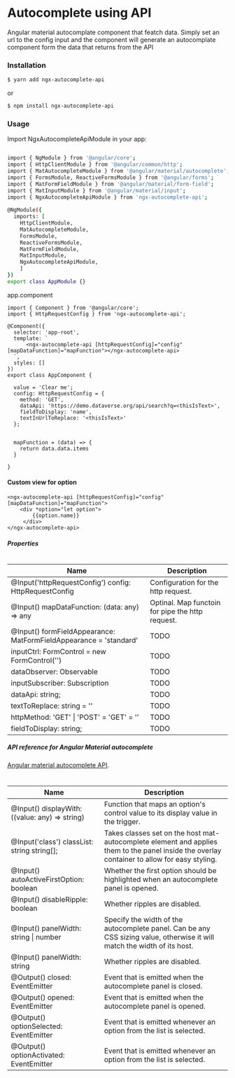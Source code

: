 # Autocomplete using API
Angular material autocomplate component that featch data.
Simply set an url to the config input and the component will generate an autocomplate component form the data that returns from the API


### Installation
```sh
$ yarn add ngx-autocomplete-api
```
or 
```sh
$ npm install ngx-autocomplete-api
```

### Usage  
Import NgxAutocompleteApiModule in your app:
```sh

import { NgModule } from '@angular/core';
import { HttpClientModule } from '@angular/common/http';
import { MatAutocompleteModule } from '@angular/material/autocomplete';
import { FormsModule, ReactiveFormsModule } from '@angular/forms';
import { MatFormFieldModule } from '@angular/material/form-field';
import { MatInputModule } from '@angular/material/input';
import { NgxAutocompleteApiModule } from 'ngx-autocomplete-api';
 
@NgModule({
  imports: [
    HttpClientModule,
    MatAutocompleteModule,
    FormsModule,
    ReactiveFormsModule,
    MatFormFieldModule,
    MatInputModule,
    NgxAutocompleteApiModule,
    ]
})
export class AppModule {}
```
app.component
```
import { Component } from '@angular/core';
import { HttpRequestConfig } from 'ngx-autocomplete-api';

@Component({
  selector: 'app-root',
  template: `
      <ngx-autocomplete-api [httpRequestConfig]="config" [mapDataFunction]="mapFunction"></ngx-autocomplete-api>
  `,
  styles: []
})
export class AppComponent {

  value = 'Clear me';
  config: HttpRequestConfig = {
    method: 'GET',
    dataApi: 'https://demo.dataverse.org/api/search?q=<thisIsText>',
    fieldToDisplay: 'name',
    textInUrlToReplace: '<thisIsText>'
  };
  

  mapFunction = (data) => {
    return data.data.items
  }

}

```
#### Custom view for option
```
<ngx-autocomplete-api [httpRequestConfig]="config" [mapDataFunction]="mapFunction">
    <div *option="let option">
        {{option.name}}
     </div>
</ngx-autocomplete-api>
```




##### Properties
#
| Name | Description |
| ------ | ------ |
| @Input('httpRequestConfig') config: HttpRequestConfig | Configuration for the http request. |
| @Input() mapDataFunction: (data: any) => any | Optinal. Map functoin for pipe the http request. |
| @Input() formFieldAppearance: MatFormFieldAppearance = 'standard' | TODO |
| inputCtrl: FormControl = new FormControl('') | TODO |
| dataObserver: Observable<any> | TODO |
| inputSubscriber: Subscription | TODO |
| dataApi: string;|TODO|
|textToReplace: string = '<textToReplace>'|TODO|
|httpMethod: 'GET' \| 'POST' = 'GET' = '<textToReplace>'|TODO|
|fieldToDisplay: string;|TODO|


  
  
##### API reference for Angular Material autocomplete
[Angular material autocomplete API](https://material.angular.io/components/autocomplete/api).

#
| Name | Description |
| ------ | ------ |
| @Input() displayWith: ((value: any) => string) | Function that maps an option's control value to its display value in the trigger. |
| @Input('class') classList: string string[]; | Takes classes set on the host mat-autocomplete element and applies them to the panel inside the overlay container to allow for easy styling. |
| @Input() autoActiveFirstOption: boolean | Whether the first option should be highlighted when an autocomplete panel is opened. |
  | @Input() disableRipple: boolean | Whether ripples are disabled.|
  | @Input() panelWidth: string \| number | Specify the width of the autocomplete panel. Can be any CSS sizing value, otherwise it will match the width of its host.|
  | @Input() panelWidth: string | Whether ripples are disabled.|
  | @Output() closed: EventEmitter<void> | Event that is emitted when the autocomplete panel is closed.|
  | @Output() opened: EventEmitter<void> | Event that is emitted when the autocomplete panel is opened.|
  | @Output() optionSelected: EventEmitter<MatAutocompleteSelectedEvent> | Event that is emitted whenever an option from the list is selected.|
   | @Output() optionActivated: EventEmitter<MatAutocompleteActivatedEvent> | Event that is emitted whenever an option from the list is selected.|
  